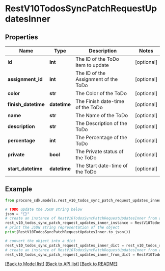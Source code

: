 # RestV10TodosSyncPatchRequestUpdatesInner


## Properties

Name | Type | Description | Notes
------------ | ------------- | ------------- | -------------
**id** | **int** | The ID of the ToDo item to update | [optional] 
**assignment_id** | **int** | The ID of the Assignment of the ToDo | [optional] 
**color** | **str** | The Color of the ToDo | [optional] 
**finish_datetime** | **datetime** | The Finish date-time of the ToDo | [optional] 
**name** | **str** | The Name of the ToDo | [optional] 
**description** | **str** | The Description of the ToDo | [optional] 
**percentage** | **int** | The Percentage of the ToDo | [optional] 
**private** | **bool** | The Private status of the ToDo | [optional] 
**start_datetime** | **datetime** | The Start date-time of the ToDo | [optional] 

## Example

```python
from procore_sdk.models.rest_v10_todos_sync_patch_request_updates_inner import RestV10TodosSyncPatchRequestUpdatesInner

# TODO update the JSON string below
json = "{}"
# create an instance of RestV10TodosSyncPatchRequestUpdatesInner from a JSON string
rest_v10_todos_sync_patch_request_updates_inner_instance = RestV10TodosSyncPatchRequestUpdatesInner.from_json(json)
# print the JSON string representation of the object
print(RestV10TodosSyncPatchRequestUpdatesInner.to_json())

# convert the object into a dict
rest_v10_todos_sync_patch_request_updates_inner_dict = rest_v10_todos_sync_patch_request_updates_inner_instance.to_dict()
# create an instance of RestV10TodosSyncPatchRequestUpdatesInner from a dict
rest_v10_todos_sync_patch_request_updates_inner_from_dict = RestV10TodosSyncPatchRequestUpdatesInner.from_dict(rest_v10_todos_sync_patch_request_updates_inner_dict)
```
[[Back to Model list]](../README.md#documentation-for-models) [[Back to API list]](../README.md#documentation-for-api-endpoints) [[Back to README]](../README.md)


